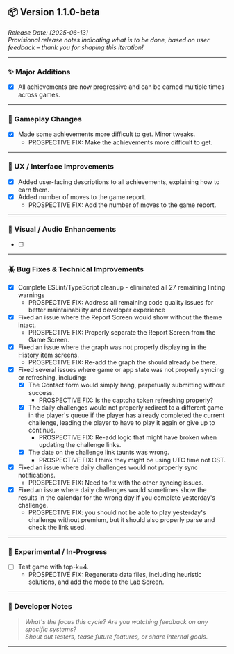 ## 📦 Version 1.1.0-beta

_Release Date: [2025-06-13]_  
_Provisional release notes indicating what is to be done, based on user feedback – thank you for shaping this iteration!_

---

### ✨ Major Additions

- [x] All achievements are now progressive and can be earned multiple times across games.

---

### 🧠 Gameplay Changes

- [x] Made some achievements more difficult to get. Minor tweaks.
  - PROSPECTIVE FIX: Make the achievements more difficult to get.

---

### 🧩 UX / Interface Improvements

- [x] Added user-facing descriptions to all achievements, explaining how to earn them.
- [x] Added number of moves to the game report.
  - PROSPECTIVE FIX: Add the number of moves to the game report.

---

### 🎨 Visual / Audio Enhancements

- [ ]

---

### 🪲 Bug Fixes & Technical Improvements

- [x] Complete ESLint/TypeScript cleanup - eliminated all 27 remaining linting warnings
  - PROSPECTIVE FIX: Address all remaining code quality issues for better maintainability and developer experience
- [x] Fixed an issue where the Report Screen would show without the theme intact.
  - PROSPECTIVE FIX: Properly separate the Report Screen from the Game Screen.
- [x] Fixed an issue where the graph was not properly displaying in the History item screens.
  - PROSPECTIVE FIX: Re-add the graph the should already be there.
- [x] Fixed several issues where game or app state was not properly syncing or refreshing, including:
  - [x] The Contact form would simply hang, perpetually submitting without success.
    - PROSPECTIVE FIX: Is the captcha token refreshing properly?
  - [x] The daily challenges would not properly redirect to a different game in the player's queue if the player has already completed the current challenge, leading the player to have to play it again or give up to continue.
    - PROSPECTIVE FIX: Re-add logic that might have broken when updating the challenge links.
  - [x] The date on the challenge link taunts was wrong.
    - PROSPECTIVE FIX: I think they might be using UTC time not CST.
- [x] Fixed an issue where daily challenges would not properly sync notifications.
  - PROSPECTIVE FIX: Need to fix with the other syncing issues.
- [x] Fixed an issue where daily challenges would sometimes show the results in the calendar for the wrong day if you complete yesterday's challenge.
  - PROSPECTIVE FIX: you should not be able to play yesterday's challenge without premium, but it should also properly parse and check the link used.

---

### 🧪 Experimental / In-Progress

- [ ] Test game with top-k=4.
  - PROSPECTIVE FIX: Regenerate data files, including heuristic solutions, and add the mode to the Lab Screen.

---

### 📝 Developer Notes

> _What's the focus this cycle? Are you watching feedback on any specific systems?_  
> _Shout out testers, tease future features, or share internal goals._

---
